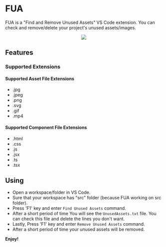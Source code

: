 # FUA

FUA is a "Find and Remove Unused Assets" VS Code extension.
You can check and remove/delete your project's unused assets/images.

<p align=center>
<a href="https://marketplace.visualstudio.com/items?itemName=OguzhanDurmaz.FUA"><img src="https://img.shields.io/visual-studio-marketplace/v/OguzhanDurmaz.FUA?color=%234c1&label=Visual%20Studio%20Marketplace"></a>
</p>

## Features

### Supported Extensions

#### Supported Asset File Extensions

- .jpg
- .jpeg
- .png
- .svg
- .gif
- .mp4

#### Supported Component File Extensions

- .html
- .css
- .js
- .jsx
- .ts
- .tsx

## Using

- Open a workspace/folder in VS Code.
- Sure that your workspace has "src" folder (because FUA working on src folder).
- Press 'F1' key and enter `Find Unused Assets` command.
- After a short period of time You will see the `UnusedAssets.txt` file. You can check this file and delete the lines you don't want.
- Lastly, Press 'F1' key and enter `Remove Unused Assets` command.
- After a short period of time your unused assets will be removed.

**Enjoy!**

